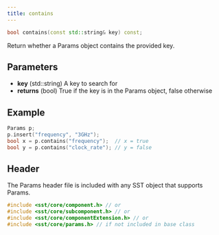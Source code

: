 ```yaml
---
title: contains
---
```

```cpp
bool contains(const std::string& key) const;
```

Return whether a Params object contains the provided key.

## Parameters
* **key** (std::string) A key to search for
* **returns** (bool) True if the key is in the Params object, false otherwise


## Example

```cpp
Params p;
p.insert("frequency", "3GHz");
bool x = p.contains("frequency");  // x = true
bool y = p.contains("clock_rate"); // y = false

```

## Header
The Params header file is included with any SST object that supports Params.
```cpp
#include <sst/core/component.h> // or
#include <sst/core/subcomponent.h> // or
#include <sst/core/componentExtension.h> // or
#include <sst/core/params.h> // if not included in base class
```